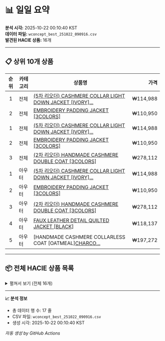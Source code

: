 # 📊 일일 요약

**분석 시각:** 2025-10-22 00:10:40 KST  
**데이터 파일:** `wconcept_best_251022_090916.csv`  
**발견된 HACIE 상품:** 16개

---

## 📋 상위 10개 상품

| 순위 | 카테고리 | 상품명 | 가격 |
|:----:|---------|--------|-----:|
| 1 | 전체 | [(5차 리오더) CASHMERE COLLAR LIGHT DOWN JACKET [IVORY]...](https://m.wconcept.co.kr/Product/303596201) | ₩114,988 |
| 2 | 전체 | [EMBROIDERY PADDING JACKET [3COLORS]](https://m.wconcept.co.kr/Product/303596164) | ₩110,950 |
| 1 | 전체 | [(5차 리오더) CASHMERE COLLAR LIGHT DOWN JACKET [IVORY]...](https://m.wconcept.co.kr/Product/303596201) | ₩114,988 |
| 2 | 전체 | [EMBROIDERY PADDING JACKET [3COLORS]](https://m.wconcept.co.kr/Product/303596164) | ₩110,950 |
| 3 | 전체 | [(2차 리오더) HANDMADE CASHMERE DOUBLE COAT [3COLORS]](https://m.wconcept.co.kr/Product/303596346) | ₩278,112 |
| 1 | 아우터 | [(5차 리오더) CASHMERE COLLAR LIGHT DOWN JACKET [IVORY]...](https://m.wconcept.co.kr/Product/303596201) | ₩114,988 |
| 2 | 아우터 | [EMBROIDERY PADDING JACKET [3COLORS]](https://m.wconcept.co.kr/Product/303596164) | ₩110,950 |
| 3 | 아우터 | [(2차 리오더) HANDMADE CASHMERE DOUBLE COAT [3COLORS]](https://m.wconcept.co.kr/Product/303596346) | ₩278,112 |
| 4 | 아우터 | [FAUX LEATHER DETAIL QUILTED JACKET [BLACK]](https://m.wconcept.co.kr/Product/306105650) | ₩118,137 |
| 5 | 아우터 | [HANDMADE CASHMERE COLLARLESS COAT [OATMEAL][CHARCO...](https://m.wconcept.co.kr/Product/306110668) | ₩197,272 |

---

## 📦 전체 HACIE 상품 목록

<details>
<summary>펼쳐서 보기 (전체 16개)</summary>

| 순위 | 카테고리 | 상품명 | 가격 |
|:----:|---------|--------|-----:|
| 1 | 전체 | [(5차 리오더) CASHMERE COLLAR LIGHT DOWN JACKET [IVORY][BLACK]](https://m.wconcept.co.kr/Product/303596201) | ₩114,988 |
| 2 | 전체 | [EMBROIDERY PADDING JACKET [3COLORS]](https://m.wconcept.co.kr/Product/303596164) | ₩110,950 |
| 1 | 전체 | [(5차 리오더) CASHMERE COLLAR LIGHT DOWN JACKET [IVORY][BLACK]](https://m.wconcept.co.kr/Product/303596201) | ₩114,988 |
| 2 | 전체 | [EMBROIDERY PADDING JACKET [3COLORS]](https://m.wconcept.co.kr/Product/303596164) | ₩110,950 |
| 3 | 전체 | [(2차 리오더) HANDMADE CASHMERE DOUBLE COAT [3COLORS]](https://m.wconcept.co.kr/Product/303596346) | ₩278,112 |
| 1 | 아우터 | [(5차 리오더) CASHMERE COLLAR LIGHT DOWN JACKET [IVORY][BLACK]](https://m.wconcept.co.kr/Product/303596201) | ₩114,988 |
| 2 | 아우터 | [EMBROIDERY PADDING JACKET [3COLORS]](https://m.wconcept.co.kr/Product/303596164) | ₩110,950 |
| 3 | 아우터 | [(2차 리오더) HANDMADE CASHMERE DOUBLE COAT [3COLORS]](https://m.wconcept.co.kr/Product/303596346) | ₩278,112 |
| 4 | 아우터 | [FAUX LEATHER DETAIL QUILTED JACKET [BLACK]](https://m.wconcept.co.kr/Product/306105650) | ₩118,137 |
| 5 | 아우터 | [HANDMADE CASHMERE COLLARLESS COAT [OATMEAL][CHARCOAL]](https://m.wconcept.co.kr/Product/306110668) | ₩197,272 |
| 1 | 원피스 | [(2차 리오더) ONE BUTTON DETAIL SLEEVELESS DRESS [BLACK]](https://m.wconcept.co.kr/Product/306105604) | ₩104,940 |
| 1 | 셔츠 | [(3차 리오더) BLUE STRIPE COTTON SHIRT [BLUE]](https://m.wconcept.co.kr/Product/306668472) | ₩83,776 |
| 2 | 셔츠 | [SHEER SATIN BLOUSE [BUTTER YELLOW][BLACK]](https://m.wconcept.co.kr/Product/306918732) | ₩83,776 |
| 1 | 스커트 | [(11차 리오더) VINTAGE SILK LIKE CODUROY LONG SKIRT [BROWN][BLACK...](https://m.wconcept.co.kr/Product/306105637) | ₩83,072 |
| 1 | 숄더백 | [[채랑 PICK] VINTAGE VELVET TWIST STRAP MINI BAG [DARK BROWN]](https://m.wconcept.co.kr/Product/307456275) | ₩99,000 |
| 2 | 숄더백 | [TWIST STRAP LEATHER MINI BAG [IVORY]](https://m.wconcept.co.kr/Product/306772182) | ₩74,052 |

</details>

---

**📈 분석 정보**
- 총 데이터 행 수: 17 줄
- CSV 파일: `wconcept_best_251022_090916.csv`
- 생성 시각: 2025-10-22 00:10:40 KST

*자동 생성 by GitHub Actions*
